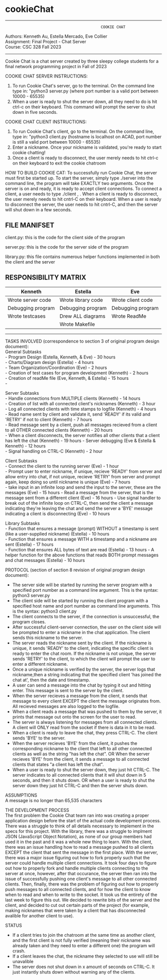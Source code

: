 # cookieChat

************************************************************
                                               COOKIE CHAT  
Authors: Kenneth Au, Estella Mercado, Eve Collier                                                                                                                                                    
Assignment: Final Project - Chat Server                                                                                                                                                            
Course: CSC 328 Fall 2023
************************************************************

Cookie Chat is a chat server created by three sleepy college students for a final network programming project in Fall of 2023

COOKIE CHAT SERVER INSTRUCTIONS:
  1. To run Cookie Chat's server, go to the terminal. On the command line type in: "python3 server.py <portNumber> (where port number is a valid port between 10000 - 65535)
  2. When a user is ready to shut the server down, all they need to do is hit ctrl-c on their keyboard. This command will prompt the server to shut down in five seconds.

COOKIE CHAT CLIENT INSTRUCTIONS:
  1. To run Cookie Chat's client, go to the terminal. On the command line, type in: "python3 client.py <hostname> <portNumber> (hostname is localhost on ACAD, port number is still a valid port  between 10000 - 65535)
  2. Enter a nickname. Once your nickname is validated, you're ready to start cookie chatting!
  3. Once a client is ready to disconnect, the user merely needs to hit ctrl-c on their keyboard to exit the cookie chatroom

HOW TO BUILD COOKIE CAT: 
To successfully run Cookie Chat, the server must first be started up. To start the server, simply type ./server <portnum> into the command line, the program will take EXACTLY two arguments. Once the server is on and ready, it is ready to accept client connections. To connect a client, a user needs to type ./client <servername>, <portnum>. When a client is ready to disconnect, the user merely needs to hit cntrl-C on their keyboard. When a user is ready to disconnect the server, the user needs to hit cntrl-C, and then the server will shut down in a few seconds.

 
FILE MANIFSET
----------------
client.py: this is the code for the client side of the program

server.py: this is the code for the server side of the program

library.py: this file contains numerous helper functions implemented in both the client and the server


RESPONSIBILITY MATRIX
-------------------------------------------------------------------------------------------------
|           Kenneth               |              Estella           |            Eve             |
| ------------------------------  | ------------------------------ | ----------------------------
|    Wrote server code            |    Wrote library code          |    Wrote client code       |
|    Debugging program            |    Debugging program           |    Debugging program       |
|    Wrote testcases              |    Drew ALL diagrams           |    Wrote ReadMe            |
|                                 |    Wrote Makefile              |                            | 
-------------------------------------------------------------------------------------------------


TASKS INVOLVED (correspondence to section 3 of original program design document):                                                                                                                        
  General Subtasks                                                                                              
      - Program Design (Estella, Kenneth, & Eve) - 30 hours                                                                                                                                             
      - Charts/Diagram design (Estella) - 4 hours                                                                                                                        
      - Team Organization/Coordination (Eve) - 2 hours                                                                                                                                        
      - Creation of test cases for program development (Kenneth) - 2 hours                                                                                                        
      - Creation of readMe file (Eve, Kenneth, & Estella) - 15 hours                                                                                                                            
      - 

      
  Server Subtasks  
      - Handle connections from MULTIPLE clients (Kenneth) - 14 hours                                                                                                                                   
      - Creation of list with all connected client's nicknames (Kenneth) - 3 hour                                                                                                      
      - Log all connected clients with time stamps to logfile (Kenneth) - 4 hours                                                                                                    
      - Read name sent by client and validate it, send 'READY' if its valid and 'RETRY' if not to client (Kenneth) - 7 hours                                                              
      - Read message sent by a client, push all messages recieved from a client to all OTHER connected clients (Kenneth) - 20 hours  
      - When a client disconnects, the server notifies all other clients that a client has left the chat (Kenneth) - 19 hours
      - Server debugging (Eve & Estella & Kenneth) - 12 hours                                                                                     
      - Signal handling on CTRL-C (Kenneth) - 2 hour                            

      
  Client Subtasks  
      - Connect the client to the running server (Eve) - 1 hour                                                                                                                                         
      - Prompt user to enter nickname, if unique, recieve 'READY' from server and allow entry into chat, if not unique, recieve 'RETRY' from server and prompt again, keep doing so until nickname is unique (Eve) - 7 hours                                                                                                                                                                  
      - take input in an infinite loop and send the input to the server, these are the messages (Eve) - 15 hours
      - Read a message from the server, that is the message sent from a different client (Eve) - 16 hours
      - Use signal handler to break out of the infinite loop on CTRL-C, then send the client a message indicating they're leaving the chat and send the server a 'BYE' message indicating a client is disconnecting (Eve) - 10 hours                


      
  Library Subtasks                   
      - Function that ensures a message (prompt) WITHOUT a timestamp is sent (like a user-supplied nickname) (Estella) - 10 hours                                                                       
      - Function that ensures a message WITH a timestamp and a nickname are sent (Estella) - 17 hours                                                                                                   
      - Function that ensures ALL bytes of text are read (Estella) - 13 hours                                                                                                                                 - A helper function for the above functions that reads BOTH prompt messages and chat messages (Estella) - 10 hours


PROTOCOL (section of section 8 revision of original program design document):
  * The server side will be started by running the server program with a specified port number as a command line argument. This is the syntax: python3 server.py <portNumber>
  * The client side will be started by running the client program with a specified host name and port number as command line arguments. This is the syntax: python3 client.py <hostname> <portNumber>
  * The client connects to the server, if the connection is unsuccessful, the program closes. 
  * After successful client-server connection, the user on the client side will be prompted to enter a nickname in the chat application. The client sends this nickname to the server.
  * The server reads the nickname sent by the client. If the nickname is unique, it sends 'READY' to the client, indicating the specific client is ready to enter the chat room. If the nickname is not unique, the server sends 'RETRY' to the client, to which the client will prompt the user to enter a different nickname.
  * Once a unique nickname is verified by the server, the server logs that nickname,then a string indicating that the specified client 'has joined the chat at', then the date and timestamp.
  * A user can send a message into the chat by typing it out and hitting enter. This message is sent to the server by the client. 
  * When the server recieves a message from the client, it sends that message to every client EXCEPT the client the message originates from. All recieved messages are also logged to the logfile. 
  * When a client reads a message that was pushed to them by the server, it prints that message out onto the screen for the user to read.
  * The server is always listening for messages from all connected clients. A client will ONLY read from the socket if there is data in it to be read. 
  * When a client is ready to leave the chat, they press CTRL-C. The client sends 'BYE' to the server.
  * When the server recieves 'BYE' from the client, it pushes the corresponding nickname to the client that left to all other connected clients as well as the string "has left the chat". OR When the server recieves 'BYE' from the client, it sends a message to all connected clients that states "a client has left the chat".
  * When a user is ready to shut the server down, they just hit CTRL-C. The server indicates to all connected clients that it will shut down in 5 seconds, and then it shuts down. OR when a user is ready to shut the server down they just hit CTRL-C and then the server shuts down.



ASSUMPTIONS                                                                                                                                                                                  
  A message is no longer than 65,535 characters

THE DEVELOPMENT PROCESS                                                                                                                                                                        
  The first problem the Cookie Chat team ran into was creating a proper application design before the start of the actual code development process. There was a struggle to think of all details necessary to implement in the specs for this project. With the library, there was a struggle to implment JSON (JavaScript Object Notation), as none of our group members had used it in the past and it was a whole new thing to learn. With the client, there was an issue handling how to read a message pushed to all clients EXCEPT the client that sent the message in the first place.
  With the server, there was a major issue figuring out how to fork properly such that the server could handle multiple client connections. It took four days to figure out how to properly fork and handle multiple clients connecting to the server at once, however, after that occurance, the server then ran into the issue of successfully pushing one client's message to all other connected clients. Then, finally, there was the problem of figuring out how to properly push messages to all connected clients, and for how the client to know when to read and when to write to the socket. It took us the entirety of the last week to figure this out. We decided to rewrite bits of the server and the client, and decided to cut out certain parts of the project (for example, making nicknames that were taken by a client that has disconnected avalible for another client to use).
  
STATUS                                                                                                                                                                                                  
  - If a client tries to join the chatroom at the same time as another client, and the first client is not fully verified (meaning their nickname was already taken and they need to enter a different one) the program will crash.
  - If a client leaves the chat, the nickname they selected to use will still be unavalible
  - The server does not shut down in x amount of seconds on CTRL-C. It just instantly shuts down without warning any of the clients.




